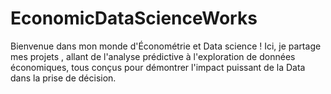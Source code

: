 # EconomicDataScienceWorks
Bienvenue dans mon monde d'Économétrie et Data science ! Ici, je partage mes projets , allant de l'analyse prédictive à l'exploration de données économiques, tous conçus pour démontrer l'impact puissant de la Data dans la prise de décision.
